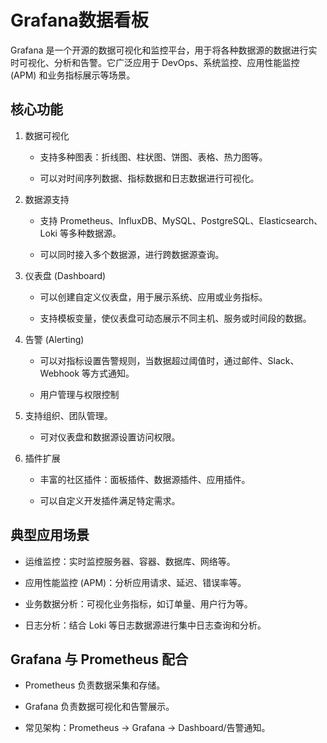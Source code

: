# Grafana数据看板

Grafana 是一个开源的数据可视化和监控平台，用于将各种数据源的数据进行实时可视化、分析和告警。它广泛应用于 DevOps、系统监控、应用性能监控 (APM) 和业务指标展示等场景。

## 核心功能

1. 数据可视化

    - 支持多种图表：折线图、柱状图、饼图、表格、热力图等。

    - 可以对时间序列数据、指标数据和日志数据进行可视化。

2. 数据源支持

    - 支持 Prometheus、InfluxDB、MySQL、PostgreSQL、Elasticsearch、Loki 等多种数据源。

    - 可以同时接入多个数据源，进行跨数据源查询。

3. 仪表盘 (Dashboard)

    - 可以创建自定义仪表盘，用于展示系统、应用或业务指标。

    - 支持模板变量，使仪表盘可动态展示不同主机、服务或时间段的数据。

4. 告警 (Alerting)

    - 可以对指标设置告警规则，当数据超过阈值时，通过邮件、Slack、Webhook 等方式通知。

    - 用户管理与权限控制

5. 支持组织、团队管理。

    - 可对仪表盘和数据源设置访问权限。

6. 插件扩展

    - 丰富的社区插件：面板插件、数据源插件、应用插件。

    - 可以自定义开发插件满足特定需求。

## 典型应用场景

- 运维监控：实时监控服务器、容器、数据库、网络等。

- 应用性能监控 (APM)：分析应用请求、延迟、错误率等。

- 业务数据分析：可视化业务指标，如订单量、用户行为等。

- 日志分析：结合 Loki 等日志数据源进行集中日志查询和分析。

## Grafana 与 Prometheus 配合

- Prometheus 负责数据采集和存储。

- Grafana 负责数据可视化和告警展示。

- 常见架构：Prometheus → Grafana → Dashboard/告警通知。

